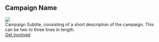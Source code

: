 <section class="usa-hero campaign-hero campaign-hero__white" aria-label="Introduction";>
  <div class="grid-container">
    <div class="usa-hero__callout campaign-callout">
      <h1 class="usa-hero__heading">
        <span class="usa-hero__heading--alt">Campaign Name</span>
      </h1> 
      <div class="hero-image"><img src="https://via.placeholder.com/150" /></div>
      Campaign Subtite, consisting of a short description of the campaign. This can be two to three lines in length.
      <br>
      <a class="usa-button hero-landing-button"
        href="{{ hero.button.href | relative_url }}">
        Get involved
      </a>
    </div>
  </div>
</section>